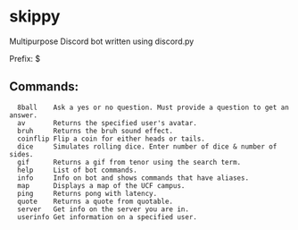 # skippy
Multipurpose Discord bot written using discord.py

Prefix: $

## Commands:

      8ball    Ask a yes or no question. Must provide a question to get an answer.
	  av       Returns the specified user's avatar.
	  bruh     Returns the bruh sound effect.
      coinflip Flip a coin for either heads or tails.
	  dice     Simulates rolling dice. Enter number of dice & number of sides.
	  gif      Returns a gif from tenor using the search term.
	  help     List of bot commands.
	  info     Info on bot and shows commands that have aliases.
	  map      Displays a map of the UCF campus.
	  ping     Returns pong with latency.
	  quote    Returns a quote from quotable.
	  server   Get info on the server you are in.
	  userinfo Get information on a specified user.
